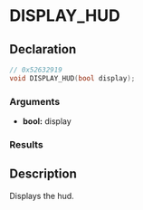 # DISPLAY_HUD

## Declaration
```cpp
// 0x52632919
void DISPLAY_HUD(bool display);
```

### Arguments
- **bool:** display

### Results

## Description
Displays the hud.